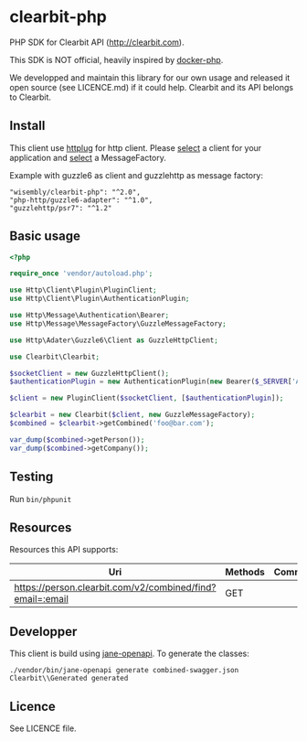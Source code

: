 # clearbit-php

PHP SDK for Clearbit API (http://clearbit.com).

This SDK is NOT official, heavily inspired by [docker-php](https://github.com/docker-php/docker-php).

We developped and maintain this library for our own usage and released it open
source (see LICENCE.md) if it could help.
Clearbit and its API belongs to Clearbit.

## Install

This client use [httplug](http://httplug.io/) for http client. Please
[select](http://docs.php-http.org/en/latest/httplug/users.html) a client for
your application and [select](http://docs.php-http.org/en/latest/message/message-factory.html) a MessageFactory.

Example with guzzle6 as client and guzzlehttp as message factory:

```
"wisembly/clearbit-php": "^2.0",
"php-http/guzzle6-adapter": "^1.0",
"guzzlehttp/psr7": "^1.2"
```

## Basic usage


```php
<?php

require_once 'vendor/autoload.php';

use Http\Client\Plugin\PluginClient;
use Http\Client\Plugin\AuthenticationPlugin;

use Http\Message\Authentication\Bearer;
use Http\Message\MessageFactory\GuzzleMessageFactory;

use Http\Adater\Guzzle6\Client as GuzzleHttpClient;

use Clearbit\Clearbit;

$socketClient = new GuzzleHttpClient();
$authenticationPlugin = new AuthenticationPlugin(new Bearer($_SERVER['API_TOKEN']));

$client = new PluginClient($socketClient, [$authenticationPlugin]);

$clearbit = new Clearbit($client, new GuzzleMessageFactory);
$combined = $clearbit->getCombined('foo@bar.com');

var_dump($combined->getPerson());
var_dump($combined->getCompany());
```

## Testing

Run `bin/phpunit`


## Resources

Resources this API supports:

| Uri                                                                               | Methods   | Comments          |
| ---------------------------------------------------------------------             | --------- | ---------         |
| https://person.clearbit.com/v2/combined/find?email=:email                              | GET       |                   |
## Developper

This client is build using [jane-openapi](https://github.com/jolicode/jane-openapi).
To generate the classes:

```
./vendor/bin/jane-openapi generate combined-swagger.json Clearbit\\Generated generated
```

## Licence

See LICENCE file.

